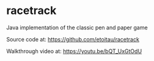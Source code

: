 # racetrack
Java implementation of the classic pen and paper game

Source code at:
https://github.com/etoitau/racetrack

Walkthrough video at:
https://youtu.be/bQT_UxGtOdU